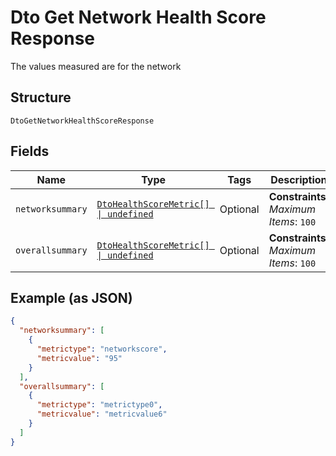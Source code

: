 
# Dto Get Network Health Score Response

The values measured are for the network

## Structure

`DtoGetNetworkHealthScoreResponse`

## Fields

| Name | Type | Tags | Description |
|  --- | --- | --- | --- |
| `networksummary` | [`DtoHealthScoreMetric[] \| undefined`](../../doc/models/dto-health-score-metric.md) | Optional | **Constraints**: *Maximum Items*: `100` |
| `overallsummary` | [`DtoHealthScoreMetric[] \| undefined`](../../doc/models/dto-health-score-metric.md) | Optional | **Constraints**: *Maximum Items*: `100` |

## Example (as JSON)

```json
{
  "networksummary": [
    {
      "metrictype": "networkscore",
      "metricvalue": "95"
    }
  ],
  "overallsummary": [
    {
      "metrictype": "metrictype0",
      "metricvalue": "metricvalue6"
    }
  ]
}
```

